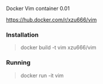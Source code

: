 Docker Vim container 0.01

<https://hub.docker.com/r/xzu666/vim>

### Installation

> docker build -t vim xzu666/vim

### Running

> docker run -it vim


